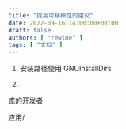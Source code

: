 ```yaml
---
title: "提高可移植性的建议"
date: 2022-09-16T14:00:00+08:00
draft: false
authors: [ "rewine" ]
tags: [ "文档" ]
---
```




1. 安装路径使用 GNUInstallDirs

2. 
库的开发者

应用/